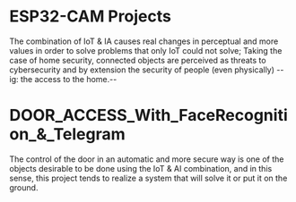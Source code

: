 # ESP32-CAM Projects

The combination of IoT & IA causes real changes in perceptual and more values in order to solve problems that only IoT could not solve;
Taking the case of home security, connected objects are perceived as threats to cybersecurity and by extension the security of people (even
physically) --ig: the access to the home.--


# DOOR_ACCESS_With_FaceRecognition_&_Telegram

The control of the door in an automatic and more secure way is one of the objects
desirable to be done using the IoT & AI combination, and in this sense, this project tends to
realize a system that will solve it or put it on the ground.
